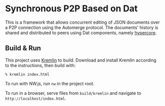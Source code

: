 # Synchronous P2P Based on Dat

This is a framework that allows concurrent editing of JSON documents over
a P2P connection using the Automerge protocol.
The documents' history is shared and distributed to peers using Dat components, namely [hypercore](https://hypercore-protocol.org).

## Build & Run

This project uses [Kremlin](https://github.com/corwin-of-amber/Web.Kremlin)
to build.
Download and install Kremlin according to the instructions, then build with:
```
% kremlin index.html
```

To run with NW.js, run `nw` in the project root.

To run in a browser, serve files from `build/kremlin` and navigate to
`http://localhost/index.html`.
